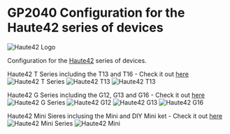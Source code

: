 # GP2040 Configuration for the Haute42 series of devices

![Haute42 Logo](assets/Haute42_logo.svg)

Configuration for the [Haute42](https://haute42.com/) series of devices.  

Haute42 T Series including the T13 and T16 - Check it out [here](https://haute42.com/haute-pad-t-series/)
![Haute42 T Series](assets/Hate42_T_series.png)
![Haute42 T13](assets/Hate42_T13.png)
![Haute42 T13](assets/Hate42_T16.png)

Haute42 G Series including the G12, G13 and G16 - Check it out [here](https://haute42.com/haute-pad-g-series/)
![Haute42 G Series](assets/Hate42_G_series.png)
![Haute42 G12](assets/Hate42_G12.png)
![Haute42 G13](assets/Hate42_G13.png)
![Haute42 G16](assets/Hate42_G16.png)

Haute42 Mini Sieres inclusing the Mini and DIY Mini ket - Check it out [here](https://haute42.com/haute-board-mini/)
![Haute42 Mini Series](assets/Hate42_Mini_series.png)
![Haute42 Mini](assets/Hate42_Mini.png)